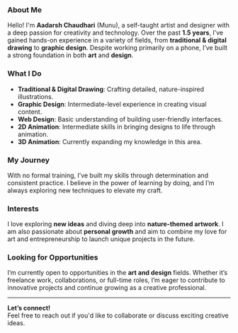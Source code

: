 ### About Me

Hello! I'm **Aadarsh Chaudhari** (Munu), a self-taught artist and designer with a deep passion for creativity and technology. Over the past **1.5 years**, I’ve gained hands-on experience in a variety of fields, from **traditional & digital drawing** to **graphic design**. Despite working primarily on a phone, I’ve built a strong foundation in both **art** and **design**.

### What I Do
- **Traditional & Digital Drawing**: Crafting detailed, nature-inspired illustrations.
- **Graphic Design**: Intermediate-level experience in creating visual content.
- **Web Design**: Basic understanding of building user-friendly interfaces.
- **2D Animation**: Intermediate skills in bringing designs to life through animation.
- **3D Animation**: Currently expanding my knowledge in this area.

### My Journey
With no formal training, I’ve built my skills through determination and consistent practice. I believe in the power of learning by doing, and I’m always exploring new techniques to elevate my craft. 

### Interests
I love exploring **new ideas** and diving deep into **nature-themed artwork**. I am also passionate about **personal growth** and aim to combine my love for art and entrepreneurship to launch unique projects in the future.

### Looking for Opportunities
I’m currently open to opportunities in the **art and design** fields. Whether it’s freelance work, collaborations, or full-time roles, I’m eager to contribute to innovative projects and continue growing as a creative professional.

---

**Let’s connect!**  
Feel free to reach out if you'd like to collaborate or discuss exciting creative ideas.
